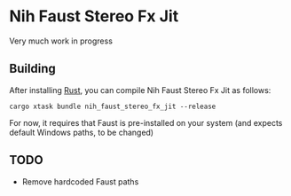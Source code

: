 # Nih Faust Stereo Fx Jit

Very much work in progress

## Building

After installing [Rust](https://rustup.rs/), you can compile Nih Faust Stereo Fx Jit as follows:

```shell
cargo xtask bundle nih_faust_stereo_fx_jit --release
```

For now, it requires that Faust is pre-installed on your system (and expects
default Windows paths, to be changed)

## TODO

- Remove hardcoded Faust paths
